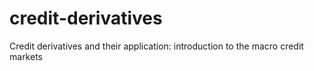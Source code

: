 # credit-derivatives
Credit derivatives and their application: introduction to the macro credit markets
